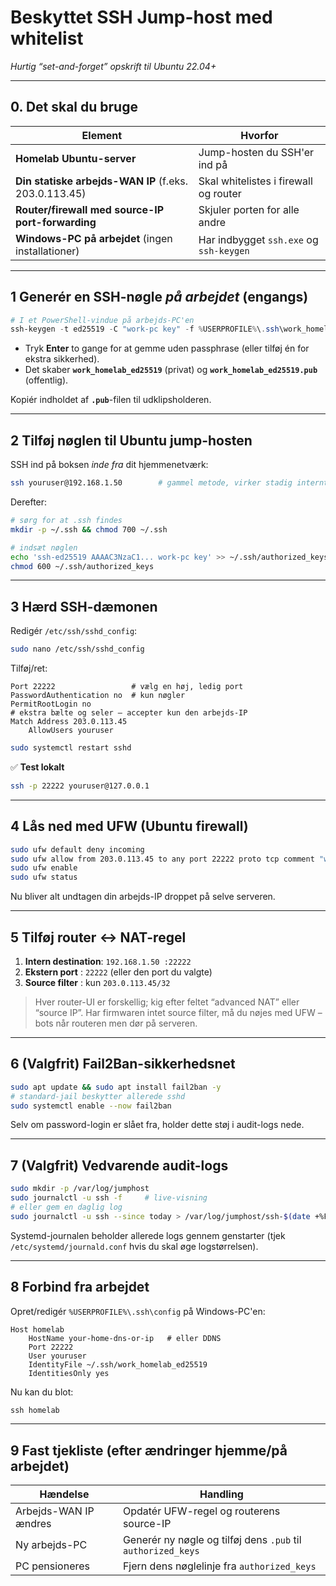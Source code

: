 # Beskyttet SSH Jump-host med whitelist
*Hurtig “set-and-forget” opskrift til Ubuntu 22.04+*

---

## 0. Det skal du bruge

| Element                                                        | Hvorfor                                   |
| -------------------------------------------------------------- | ----------------------------------------- |
| **Homelab Ubuntu-server**                                      | Jump-hosten du SSH'er ind på              |
| **Din statiske arbejds-WAN IP** (f.eks. 203.0.113.45)          | Skal whitelistes i firewall og router     |
| **Router/firewall med source-IP port-forwarding**              | Skjuler porten for alle andre             |
| **Windows-PC på arbejdet** (ingen installationer)              | Har indbygget `ssh.exe` og `ssh-keygen`   |

---

## 1  Generér en SSH-nøgle *på arbejdet* (engangs)

```powershell
# I et PowerShell-vindue på arbejds-PC'en
ssh-keygen -t ed25519 -C "work-pc key" -f %USERPROFILE%\.ssh\work_homelab_ed25519
```

* Tryk **Enter** to gange for at gemme uden passphrase (eller tilføj én for ekstra sikkerhed).
* Det skaber **`work_homelab_ed25519`** (privat) og **`work_homelab_ed25519.pub`** (offentlig).

Kopiér indholdet af **`.pub`**-filen til udklipsholderen.

---

## 2  Tilføj nøglen til Ubuntu jump-hosten

SSH ind på boksen *inde fra* dit hjemmenetværk:

```bash
ssh youruser@192.168.1.50        # gammel metode, virker stadig internt
```

Derefter:

```bash
# sørg for at .ssh findes
mkdir -p ~/.ssh && chmod 700 ~/.ssh

# indsæt nøglen
echo 'ssh-ed25519 AAAAC3NzaC1... work-pc key' >> ~/.ssh/authorized_keys
chmod 600 ~/.ssh/authorized_keys
```

---

## 3  Hærd SSH-dæmonen

Redigér `/etc/ssh/sshd_config`:

```bash
sudo nano /etc/ssh/sshd_config
```

Tilføj/ret:

```
Port 22222                 # vælg en høj, ledig port
PasswordAuthentication no  # kun nøgler
PermitRootLogin no
# ekstra bælte og seler – accepter kun den arbejds-IP
Match Address 203.0.113.45
    AllowUsers youruser
```

```bash
sudo systemctl restart sshd
```

✅ **Test lokalt**

```bash
ssh -p 22222 youruser@127.0.0.1
```

---

## 4  Lås ned med UFW (Ubuntu firewall)

```bash
sudo ufw default deny incoming
sudo ufw allow from 203.0.113.45 to any port 22222 proto tcp comment "work-WAN SSH"
sudo ufw enable
sudo ufw status
```

Nu bliver alt undtagen din arbejds-IP droppet på selve serveren.

---

## 5  Tilføj router ↔ NAT-regel

1. **Intern destination**: `192.168.1.50 :22222`
2. **Ekstern port** : `22222` (eller den port du valgte)
3. **Source filter** : kun `203.0.113.45/32`

> Hver router-UI er forskellig; kig efter feltet “advanced NAT” eller “source IP”.
> Har firmwaren intet source filter, må du nøjes med UFW – bots når routeren men dør på serveren.

---

## 6  (Valgfrit) Fail2Ban-sikkerhedsnet

```bash
sudo apt update && sudo apt install fail2ban -y
# standard-jail beskytter allerede sshd
sudo systemctl enable --now fail2ban
```

Selv om password-login er slået fra, holder dette støj i audit-logs nede.

---

## 7  (Valgfrit) Vedvarende audit-logs

```bash
sudo mkdir -p /var/log/jumphost
sudo journalctl -u ssh -f     # live-visning
# eller gem en daglig log
sudo journalctl -u ssh --since today > /var/log/jumphost/ssh-$(date +%F).log
```

Systemd-journalen beholder allerede logs gennem genstarter (tjek `/etc/systemd/journald.conf` hvis du skal øge logstørrelsen).

---

## 8  Forbind fra arbejdet

Opret/redigér `%USERPROFILE%\.ssh\config` på Windows-PC'en:

```
Host homelab
    HostName your-home-dns-or-ip   # eller DDNS
    Port 22222
    User youruser
    IdentityFile ~/.ssh/work_homelab_ed25519
    IdentitiesOnly yes
```

Nu kan du blot:

```powershell
ssh homelab
```

---

## 9  Fast tjekliste (efter ændringer hjemme/på arbejdet)

| Hændelse            | Handling                                                     |
| ------------------- | ------------------------------------------------------------ |
| Arbejds-WAN IP ændres | Opdatér UFW-regel og routerens source-IP                   |
| Ny arbejds-PC       | Generér ny nøgle og tilføj dens `.pub` til `authorized_keys` |
| PC pensioneres      | Fjern dens nøglelinje fra `authorized_keys`                  |
